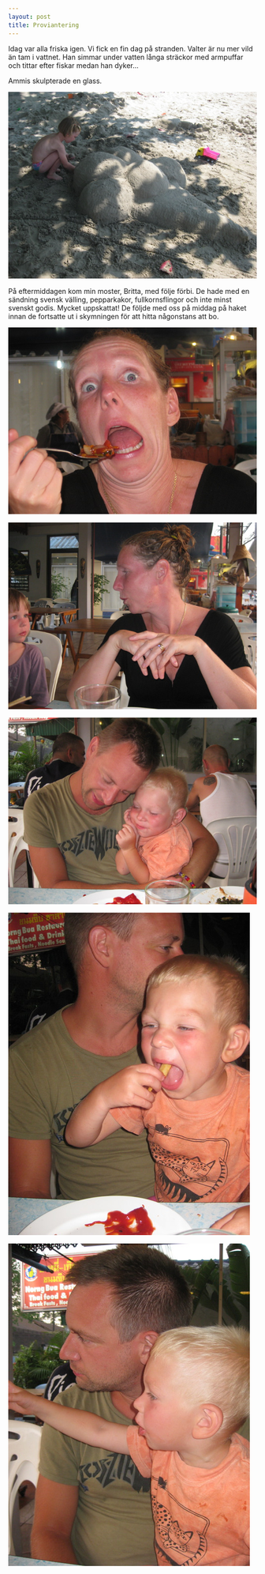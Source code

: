 ```yaml
---
layout: post
title: Proviantering
---
```


Idag var alla friska igen. Vi fick en fin dag på stranden. Valter är
nu mer vild än tam i vattnet. Han simmar under vatten långa sträckor
med armpuffar och tittar efter fiskar medan han dyker...

Ammis skulpterade en glass.

<a href="/images/drupal/IMG_2268.JPG"><img src="/images/drupal/thumbnails/IMG_2268.jpg" /></a>

På eftermiddagen kom min moster, Britta, med följe förbi. De hade med
en sändning svensk välling, pepparkakor, fullkornsflingor och inte
minst svenskt godis. Mycket uppskattat! De följde med oss på middag på
haket innan de fortsatte ut i skymningen för att hitta någonstans att
bo.

<a href="/images/drupal/IMG_2277.JPG"><img src="/images/drupal/thumbnails/IMG_2277.jpg" /></a>

<a href="/images/drupal/IMG_2279.JPG"><img src="/images/drupal/thumbnails/IMG_2279.jpg" /></a>

<a href="/images/drupal/IMG_2292.JPG"><img src="/images/drupal/thumbnails/IMG_2292.jpg" /></a>

<a href="/images/drupal/IMG_2298.JPG"><img src="/images/drupal/thumbnails/IMG_2298.jpg" /></a>

<a href="/images/drupal/IMG_2300.JPG"><img src="/images/drupal/thumbnails/IMG_2300.jpg" /></a>


